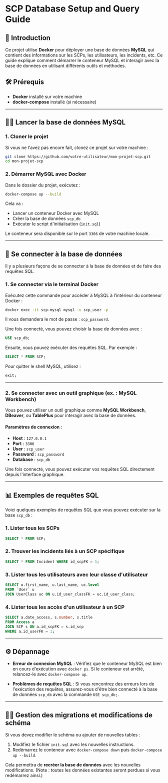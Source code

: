 
# SCP Database Setup and Query Guide

## 🚀 **Introduction**

Ce projet utilise **Docker** pour déployer une base de données **MySQL** qui contient des informations sur les SCPs, les utilisateurs, les incidents, etc. Ce guide explique comment démarrer le conteneur MySQL et interagir avec la base de données en utilisant différents outils et méthodes.

## 🛠️ **Prérequis**

- **Docker** installé sur votre machine
- **docker-compose** installé (si nécessaire)

---

## 🧑‍💻 **Lancer la base de données MySQL**

### 1. **Cloner le projet**

Si vous ne l'avez pas encore fait, clonez ce projet sur votre machine :

```bash
git clone https://github.com/votre-utilisateur/mon-projet-scp.git
cd mon-projet-scp
```

### 2. **Démarrer MySQL avec Docker**

Dans le dossier du projet, exécutez :

```bash
docker-compose up --build
```

Cela va :
- Lancer un conteneur Docker avec MySQL
- Créer la base de données `scp_db`
- Exécuter le script d'initialisation (`init.sql`)

Le conteneur sera disponible sur le port `3306` de votre machine locale.

---

## 🔑 **Se connecter à la base de données**

Il y a plusieurs façons de se connecter à la base de données et de faire des requêtes SQL.

### 1. **Se connecter via le terminal Docker**

Exécutez cette commande pour accéder à MySQL à l’intérieur du conteneur Docker :

```bash
docker exec -it scp-mysql mysql -u scp_user -p
```

Il vous demandera le mot de passe : `scp_password`.

Une fois connecté, vous pouvez choisir la base de données avec :

```sql
USE scp_db;
```

Ensuite, vous pouvez exécuter des requêtes SQL. Par exemple :

```sql
SELECT * FROM SCP;
```

Pour quitter le shell MySQL, utilisez :

```sql
exit;
```

---

### 2. **Se connecter avec un outil graphique (ex. : MySQL Workbench)**

Vous pouvez utiliser un outil graphique comme **MySQL Workbench**, **DBeaver**, ou **TablePlus** pour interagir avec la base de données.

#### **Paramètres de connexion :**

- **Host** : `127.0.0.1`
- **Port** : `3306`
- **User** : `scp_user`
- **Password** : `scp_password`
- **Database** : `scp_db`

Une fois connecté, vous pouvez exécuter vos requêtes SQL directement depuis l'interface graphique.

---

## 📊 **Exemples de requêtes SQL**

Voici quelques exemples de requêtes SQL que vous pouvez exécuter sur la base `scp_db` :

### 1. **Lister tous les SCPs**

```sql
SELECT * FROM SCP;
```

### 2. **Trouver les incidents liés à un SCP spécifique**

```sql
SELECT * FROM Incident WHERE id_scpFK = 1;
```

### 3. **Lister tous les utilisateurs avec leur classe d'utilisateur**

```sql
SELECT u.first_name, u.last_name, uc.level
FROM `User` u
JOIN UserClass uc ON u.id_user_classFK = uc.id_user_class;
```

### 4. **Lister tous les accès d'un utilisateur à un SCP**

```sql
SELECT a.date_access, s.number, s.title
FROM Access a
JOIN SCP s ON a.id_scpFK = s.id_scp
WHERE a.id_userFK = 1;
```

---

## ⚙️ **Dépannage**

- **Erreur de connexion MySQL** : Vérifiez que le conteneur MySQL est bien en cours d'exécution avec `docker ps`. Si le conteneur est arrêté, relancez-le avec `docker-compose up`.
  
- **Problèmes de requêtes SQL** : Si vous rencontrez des erreurs lors de l'exécution des requêtes, assurez-vous d'être bien connecté à la base de données `scp_db` avec la commande `USE scp_db;`.

---

## 🧑‍💻 **Gestion des migrations et modifications de schéma**

Si vous devez modifier le schéma ou ajouter de nouvelles tables :
1. Modifiez le fichier `init.sql` avec les nouvelles instructions.
2. Redémarrez le conteneur avec `docker-compose down` puis `docker-compose up --build`.

Cela permettra de **recréer la base de données** avec les nouvelles modifications. (Note : toutes les données existantes seront perdues si vous redémarrez ainsi.)
